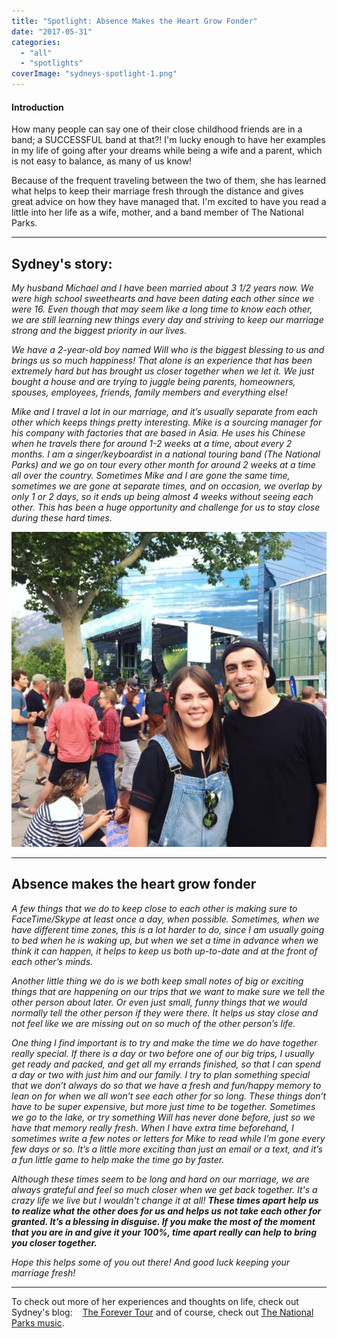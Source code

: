 ```yaml
---
title: "Spotlight: Absence Makes the Heart Grow Fonder"
date: "2017-05-31"
categories: 
  - "all"
  - "spotlights"
coverImage: "sydneys-spotlight-1.png"
---
```


#### Introduction

How many people can say one of their close childhood friends are in a band; a SUCCESSFUL band at that?! I'm lucky enough to have her examples in my life of going after your dreams while being a wife and a parent, which is not easy to balance, as many of us know!

Because of the frequent traveling between the two of them, she has learned what helps to keep their marriage fresh through the distance and gives great advice on how they have managed that. I'm excited to have you read a little into her life as a wife, mother, and a band member of The National Parks.

* * *

## Sydney's story:

_My husband Michael and I have been married about 3 1/2 years now. We were high school sweethearts and have been dating each other since we were 16. Even though that may seem like a long time to know each other, we are still learning new things every day and striving to keep our marriage strong and the biggest priority in our lives._

_We have a 2-year-old boy named Will who is the biggest blessing to us and brings us so much happiness! That alone is an experience that has been extremely hard but has brought us closer together when we let it. We just bought a house and are trying to juggle being parents, homeowners, spouses, employees, friends, family members and everything else!_

_Mike and I travel a lot in our marriage, and it’s usually separate from each other which keeps things pretty interesting. Mike is a sourcing manager for his company with factories that are based in Asia. He uses his Chinese when he travels there for around 1-2 weeks at a time, about every 2 months. I am a singer/keyboardist in a national touring band (The National Parks) and we go on tour every other month for around 2 weeks at a time all over the country. Sometimes Mike and I are gone the same time, sometimes we are gone at separate times, and on occasion, we overlap by only 1 or 2 days, so it ends up being almost 4 weeks without seeing each other. This has been a huge opportunity and challenge for us to stay close during these hard times._

![newlywed advice, newlywed help, relating to newlyweds, relating to other couples, other couples' stories, stories from couples, learning from married couples, learning from couples, marriage advice, marriage help, marriage inspiration, the national parks, the national parks band, sydney macfarlane, brady parks, life in a band, married life in a band](/images/img_2586.jpg)

* * *

## Absence makes the heart grow fonder

_A few things that we do to keep close to each other is making sure to FaceTime/Skype at least once a day, when possible. Sometimes, when we have different time zones, this is a lot harder to do, since I am usually going to bed when he is waking up, but when we set a time in advance when we think it can happen, it helps to keep us both up-to-date and at the front of each other’s minds._

_Another little thing we do is we both keep small notes of big or exciting things that are happening on our trips that we want to make sure we tell the other person about later. Or even just small, funny things that we would normally tell the other person if they were there. It helps us stay close and not feel like we are missing out on so much of the other person’s life._

_One thing I find important is to try and make the time we do have together really special. If there is a day or two before one of our big trips, I usually get ready and packed, and get all my errands finished, so that I can spend a day or two with just him and our family. I try to plan something special that we don’t always do so that we have a fresh and fun/happy memory to lean on for when we all won’t see each other for so long. These things don’t have to be super expensive, but more just time to be together. Sometimes we go to the lake, or try something Will has never done before, just so we have that memory really fresh. When I have extra time beforehand, I sometimes write a few notes or letters for Mike to read while I’m gone every few days or so. It’s a little more exciting than just an email or a text, and it’s a fun little game to help make the time go by faster._

_Although these times seem to be long and hard on our marriage, we are always grateful and feel so much closer when we get back together. It's a crazy life we live but I wouldn't change it at all! **These times apart help us to realize what the other does for us and helps us not take each other for granted. It’s a blessing in disguise. If you make the most of the moment that you are in and give it your 100%, time apart really can help to bring you closer together.**_

_Hope this helps some of you out there! And good luck keeping your marriage fresh!_

* * *

To check out more of her experiences and thoughts on life, check out Sydney's blog:    [The Forever Tour](http://www.theforevertour.com/) and of course, check out [The National Parks music](http://thenationalparksmusic.com/listen/).
